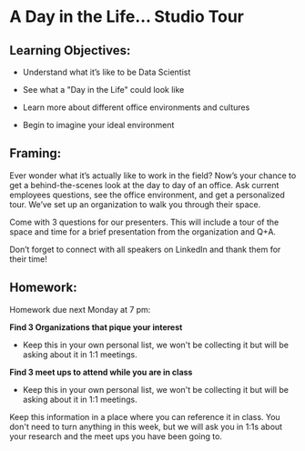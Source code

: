 # A Day in the Life… Studio Tour 

## Learning Objectives: 

* Understand what it’s like to be Data Scientist

* See what a "Day in the Life" could look like 

* Learn more about different office environments and cultures  

* Begin to imagine your ideal environment 

## Framing: 

Ever wonder what it’s actually like to work in the field? Now’s your chance to get a behind-the-scenes look at the day to day of an office. Ask current employees questions, see the office environment, and get a personalized tour. We’ve set up an organization to walk you through their space.

Come with 3 questions for our presenters. This will include a tour of the space and time for a brief presentation from the organization and Q+A. 

Don’t forget to connect with all speakers on LinkedIn and thank them for their time! 

## Homework: 
Homework due next Monday at 7 pm: 

**Find 3 Organizations that pique your interest**
- Keep this in your own personal list, we won't be collecting it but will be asking about it in 1:1 meetings.

**Find 3 meet ups to attend while you are in class**
- Keep this in your own personal list, we won't be collecting it but will be asking about it in 1:1 meetings.

Keep this information in a place where you can reference it in class. You don't need to turn anything in this week, but we will ask you in 1:1s about your research and the meet ups you have been going to. 



